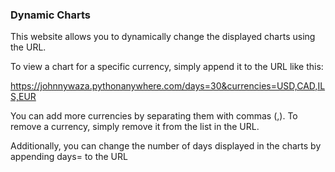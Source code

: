 ### Dynamic Charts
This website allows you to dynamically change the displayed charts using the URL.

To view a chart for a specific currency, simply append it to the URL like this:

https://johnnywaza.pythonanywhere.com/days=30&currencies=USD,CAD,ILS,EUR

You can add more currencies by separating them with commas (,). To remove a currency, simply remove it from the list in the URL.

Additionally, you can change the number of days displayed in the charts by appending days=<number> to the URL
